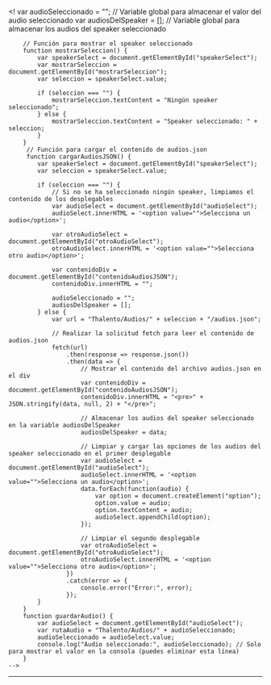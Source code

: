  <!
         var audioSeleccionado = ""; // Variable global para almacenar el valor del audio seleccionado
        var audiosDelSpeaker = []; // Variable global para almacenar los audios del speaker seleccionado

        // Función para mostrar el speaker seleccionado
        function mostrarSeleccion() {
            var speakerSelect = document.getElementById("speakerSelect");
            var mostrarSeleccion = document.getElementById("mostrarSeleccion");
            var seleccion = speakerSelect.value;

            if (seleccion === "") {
                mostrarSeleccion.textContent = "Ningún speaker seleccionado";
            } else {
                mostrarSeleccion.textContent = "Speaker seleccionado: " + seleccion;
            }
        }
         // Función para cargar el contenido de audios.json
         function cargarAudiosJSON() {
            var speakerSelect = document.getElementById("speakerSelect");
            var seleccion = speakerSelect.value;

            if (seleccion === "") {
                // Si no se ha seleccionado ningún speaker, limpiamos el contenido de los desplegables
                var audioSelect = document.getElementById("audioSelect");
                audioSelect.innerHTML = '<option value="">Selecciona un audio</option>';

                var otroAudioSelect = document.getElementById("otroAudioSelect");
                otroAudioSelect.innerHTML = '<option value="">Selecciona otro audio</option>';

                var contenidoDiv = document.getElementById("contenidoAudiosJSON");
                contenidoDiv.innerHTML = "";

                audioSeleccionado = "";
                audiosDelSpeaker = [];
            } else {
                var url = "Thalento/Audios/" + seleccion + "/audios.json";

                // Realizar la solicitud fetch para leer el contenido de audios.json
                fetch(url)
                    .then(response => response.json())
                    .then(data => {
                        // Mostrar el contenido del archivo audios.json en el div
                        var contenidoDiv = document.getElementById("contenidoAudiosJSON");
                        contenidoDiv.innerHTML = "<pre>" + JSON.stringify(data, null, 2) + "</pre>";

                        // Almacenar los audios del speaker seleccionado en la variable audiosDelSpeaker
                        audiosDelSpeaker = data;

                        // Limpiar y cargar las opciones de los audios del speaker seleccionado en el primer desplegable
                        var audioSelect = document.getElementById("audioSelect");
                        audioSelect.innerHTML = '<option value="">Selecciona un audio</option>';
                        data.forEach(function(audio) {
                            var option = document.createElement("option");
                            option.value = audio;
                            option.textContent = audio;
                            audioSelect.appendChild(option);
                        });

                        // Limpiar el segundo desplegable
                        var otroAudioSelect = document.getElementById("otroAudioSelect");
                        otroAudioSelect.innerHTML = '<option value="">Selecciona otro audio</option>';
                    })
                    .catch(error => {
                        console.error("Error:", error);
                    });
            }
        }
        function guardarAudio() {
            var audioSelect = document.getElementById("audioSelect");
            var rutaAudio = "Thalento/Audios/" + audioSeleccionado;
            audioSeleccionado = audioSelect.value;
            console.log("Audio seleccionado:", audioSeleccionado); // Solo para mostrar el valor en la consola (puedes eliminar esta línea)
        }
    -->
</body>
</html>





*****
 <!--   
<head>
    <title>Tabla de Audios</title>
</head>
<body>
    <h2>Tabla de Audios</h2>
    <table>
        <tr>
            <th>Nombre Audio</th>
            <th>Audio</th>
            <th>Nombre Audio</th>
            <th>Audio</th>
            <th>Nombre Audio</th>
            <th>Audio</th>
            <th>Nombre Audio</th>
            <th>Audio</th>
        </tr>
        <tr>
            <td>TVD-D-0001-0001</td>
            <td><audio class="audio-button" style="width: 140" controls>  <source src="Thalento/Audios/TVD-D-0001/TVD-D-0001_0001.wav" type="audio/wav">
            Tu navegador no soporta la reproducción del audio TVD-D-0001-0001.</td>
            <td>TVD-D-0001-0002</td>
            <td><audio class="audio-button" style="width: 140" controls>  <source src="Thalento/Audios/TVD-D-0001/TVD-D-0001_0002.wav" type="audio/wav">
            Tu navegador no soporta la reproducción del audio TVD-D-0001-0002.</td>
            <td>TVD-D-0001-0003</td>
            <td><audio class="audio-button" style="width: 140" controls>  <source src="Thalento/Audios/TVD-D-0001/TVD-D-0001_0003.wav" type="audio/wav">
            Tu navegador no soporta la reproducción del audio TVD-D-0001-0003.</td>
            <td>TVD-D-0001-0004</td>
            <td><audio class="audio-button" style="width: 140" controls>  <source src="Thalento/Audios/TVD-D-0001/TVD-D-0001_0004.wav" type="audio/wav">
            Tu navegador no soporta la reproducción del audio TVD-D-0001-0004.</td>

        </tr>
          <tr>
              <td>TVD-D-0001-0097</td>
    <td>
      <audio class="audio-button" style="width: 140" controls>
        <source src="Thalento/Audios/TVD-D-0001/TVD-D-0001_0097.wav" type="audio/wav">
        Tu navegador no soporta la reproducción del audio TVD-D-0001-0097.
      </audio>
    </td>
    <td>TVD-D-0001-0098</td>
    <td>
      <audio class="audio-button" style="width: 140" controls>
        <source src="Thalento/Audios/TVD-D-0001/TVD-D-0001_0098.wav" type="audio/wav">
        Tu navegador no soporta la reproducción del audio TVD-D-0001-0098.
      </audio>
    </td>
    <td>TVD-D-0001-0099</td>
    <td>
      <audio class="audio-button" style="width: 140" controls>
        <source src="Thalento/Audios/TVD-D-0001/TVD-D-0001_0099.wav" type="audio/wav">
        Tu navegador no soporta la reproducción del audio TVD-D-0001-0099.
      </audio>
    </td>
    <td>TVD-D-0001-0100</td>
    <td>
      <audio class="audio-button" style="width: 140" controls>
        <source src="Thalento/Audios/TVD-D-0001/TVD-D-0001_0100.wav" type="audio/wav">
        Tu navegador no soporta la reproducción del audio TVD-D-0001-0100.
      </audio>
    </td>
  </tr>

    </table>
    </body>
-->
